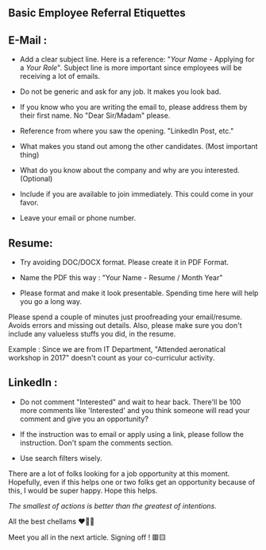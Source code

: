 ## Basic Employee Referral Etiquettes

## E-Mail :

 - Add a clear subject line. Here is a reference: "_Your Name_ - Applying for a _Your Role_". Subject line is more important since employees will be receiving a lot of emails. 
 
-  Do not be generic and ask for any job. It makes you look bad. 

 - If you know who you are writing the email to, please address them by their first name. No "Dear Sir/Madam" please.

 -  Reference from where you saw the opening. "LinkedIn Post, etc." 

 - What makes you stand out among the other candidates. (Most important thing) 

 -  What do you know about the company and why are you interested. (Optional) 

 - Include if you are available to join immediately. This could come in your favor.
 
 -  Leave your email or phone number.


##  Resume: 

 - Try avoiding DOC/DOCX format. Please create it in PDF Format. 
 
 - Name the PDF this way :  "Your Name - Resume / Month Year"

 - Please format and make it look presentable. Spending time here will help you go a long way.

Please spend a couple of minutes just proofreading your email/resume. Avoids errors and missing out details. Also, please make sure you don't include any valueless stuffs you did, in the resume.

Example : Since we are from IT Department, "Attended aeronatical workshop in 2017" doesn't count as your co-curriculur activity. 

## LinkedIn : 

 - Do not comment "Interested" and wait to hear back. There'll be 100 more comments like 'Interested' and you think someone will read your comment and give you an opportunity? 
 
 - If the instruction was to email or apply using a link, please follow the instruction. Don't spam the comments section. 
 
 - Use search filters wisely. 



There are a lot of folks looking for a job opportunity at this moment. Hopefully, even if this helps one or two folks get an opportunity because of this, I would be super happy. Hope this helps.

*The smallest of actions is better than the greatest of intentions.*

All the best chellams ❤🤟🏻

Meet you all in the next article. Signing off ! 🟥🟨
